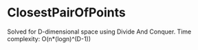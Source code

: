 # ClosestPairOfPoints
Solved for D-dimensional space using Divide And Conquer. Time complexity:  O(n*(logn)^(D-1))
